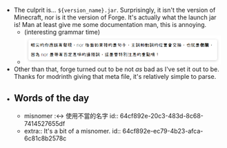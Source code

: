 - The culprit is... `${version_name}.jar`. Surprisingly, it isn't the version of Minecraft, nor is it the version of Forge. It's actually what the launch jar is!
  Man at least give me some documentation man, this is annoying.
	- (interesting grammar time)
	- ![image.png](../assets/image_1691306539494_0.png)
- Other than that, forge turned out to be not *as* bad as I've set it out to be. Thanks for modrinth giving that meta file, it's relatively simple to parse.
- ## Words of the day
	- misnomer :<-> 使用不當的名字
	  id:: 64cf892e-20c3-483d-8c68-7414527655df
	- extra:: It's a bit of a misnomer.
	  id:: 64cf892e-ec79-4b23-afca-6c81c8b2578c